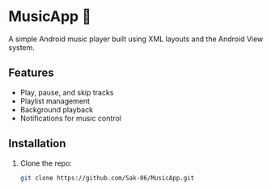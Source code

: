 
# MusicApp 🎵

A simple Android music player built using XML layouts and the Android View system.

## Features 
- Play, pause, and skip tracks
- Playlist management
- Background playback
- Notifications for music control

## Installation 
1. Clone the repo:
   ```sh
   git clone https://github.com/Sak-06/MusicApp.git
